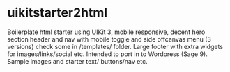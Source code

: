 # uikitstarter2html
Boilerplate html starter using UIKit 3, mobile responsive, decent hero section header and nav with mobile toggle and side offcanvas menu (3 versions) check some in /templates/ folder. Large footer with extra widgets for images/links/social etc.
Intended to port in to Wordpress (Sage 9).
Sample images and starter text/ buttons/nav etc.
